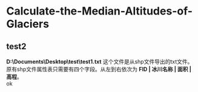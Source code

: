 # Calculate-the-Median-Altitudes-of-Glaciers
test2 
---
**D:\\Documents\Desktop\test\test1.txt** 这个文件是从shp文件导出的txt文件。原有shp文件属性表只需要有四个字段。从左到右依次为
**FID | 冰川名称 | 面积 | 高程**。  </br>ok
